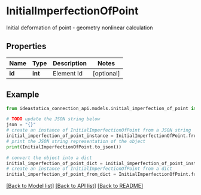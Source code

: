 # InitialImperfectionOfPoint

Initial deformation of point - geometry nonlinear calculation

## Properties

Name | Type | Description | Notes
------------ | ------------- | ------------- | -------------
**id** | **int** | Element Id | [optional] 

## Example

```python
from ideastatica_connection_api.models.initial_imperfection_of_point import InitialImperfectionOfPoint

# TODO update the JSON string below
json = "{}"
# create an instance of InitialImperfectionOfPoint from a JSON string
initial_imperfection_of_point_instance = InitialImperfectionOfPoint.from_json(json)
# print the JSON string representation of the object
print(InitialImperfectionOfPoint.to_json())

# convert the object into a dict
initial_imperfection_of_point_dict = initial_imperfection_of_point_instance.to_dict()
# create an instance of InitialImperfectionOfPoint from a dict
initial_imperfection_of_point_from_dict = InitialImperfectionOfPoint.from_dict(initial_imperfection_of_point_dict)
```
[[Back to Model list]](../README.md#documentation-for-models) [[Back to API list]](../README.md#documentation-for-api-endpoints) [[Back to README]](../README.md)


